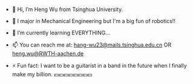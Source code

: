 - 👋 Hi, I’m Heng Wu from Tsinghua University.
- 👀 I major in Mechanical Engineering but I'm a big fun of robotics!! 
- 🌱 I’m currently learning EVERYTHING...

- 📫 You can reach me at: hang-wu23@mails.tsinghua.edu.cn  OR  heng.wu@RWTH-aachen.de

- ⚡ Fun fact: I want to be a guitarist in a band in the future when I finally make my billion. 💵💵💵💵💵💵💵💵

<!---
Splurge2001/Splurge2001 is a ✨ special ✨ repository because its `README.md` (this file) appears on your GitHub profile.
You can click the Preview link to take a look at your changes.
--->

